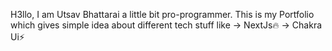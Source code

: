 H3llo,
I am Utsav Bhattarai a little bit pro-programmer.
This is my Portfolio which gives simple idea about different tech stuff like
-> NextJs🔥
-> Chakra Ui⚡